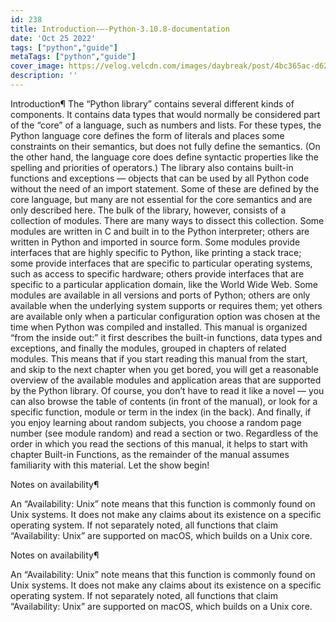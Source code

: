 ```yaml
---
id: 238
title: Introduction-—-Python-3.10.8-documentation
date: 'Oct 25 2022'
tags: ["python","guide"]
metaTags: ["python","guide"]
cover_image: https://velog.velcdn.com/images/daybreak/post/4bc365ac-d62b-4417-a21a-735f6432fb2d/python001.png
description: ''
---
```



Introduction¶
The “Python library” contains several different kinds of components.
It contains data types that would normally be considered part of the “core” of a
language, such as numbers and lists.  For these types, the Python language core
defines the form of literals and places some constraints on their semantics, but
does not fully define the semantics.  (On the other hand, the language core does
define syntactic properties like the spelling and priorities of operators.)
The library also contains built-in functions and exceptions — objects that can
be used by all Python code without the need of an import statement.
Some of these are defined by the core language, but many are not essential for
the core semantics and are only described here.
The bulk of the library, however, consists of a collection of modules. There are
many ways to dissect this collection.  Some modules are written in C and built
in to the Python interpreter; others are written in Python and imported in
source form.  Some modules provide interfaces that are highly specific to
Python, like printing a stack trace; some provide interfaces that are specific
to particular operating systems, such as access to specific hardware; others
provide interfaces that are specific to a particular application domain, like
the World Wide Web. Some modules are available in all versions and ports of
Python; others are only available when the underlying system supports or
requires them; yet others are available only when a particular configuration
option was chosen at the time when Python was compiled and installed.
This manual is organized “from the inside out:” it first describes the built-in
functions, data types and exceptions, and finally the modules, grouped in
chapters of related modules.
This means that if you start reading this manual from the start, and skip to the
next chapter when you get bored, you will get a reasonable overview of the
available modules and application areas that are supported by the Python
library.  Of course, you don’t have to read it like a novel — you can also
browse the table of contents (in front of the manual), or look for a specific
function, module or term in the index (in the back).  And finally, if you enjoy
learning about random subjects, you choose a random page number (see module
random) and read a section or two.  Regardless of the order in which you
read the sections of this manual, it helps to start with chapter
Built-in Functions, as the remainder of the manual assumes familiarity with
this material.
Let the show begin!

Notes on availability¶

An “Availability: Unix” note means that this function is commonly found on
Unix systems.  It does not make any claims about its existence on a specific
operating system.
If not separately noted, all functions that claim “Availability: Unix” are
supported on macOS, which builds on a Unix core.



Notes on availability¶

An “Availability: Unix” note means that this function is commonly found on
Unix systems.  It does not make any claims about its existence on a specific
operating system.
If not separately noted, all functions that claim “Availability: Unix” are
supported on macOS, which builds on a Unix core.


